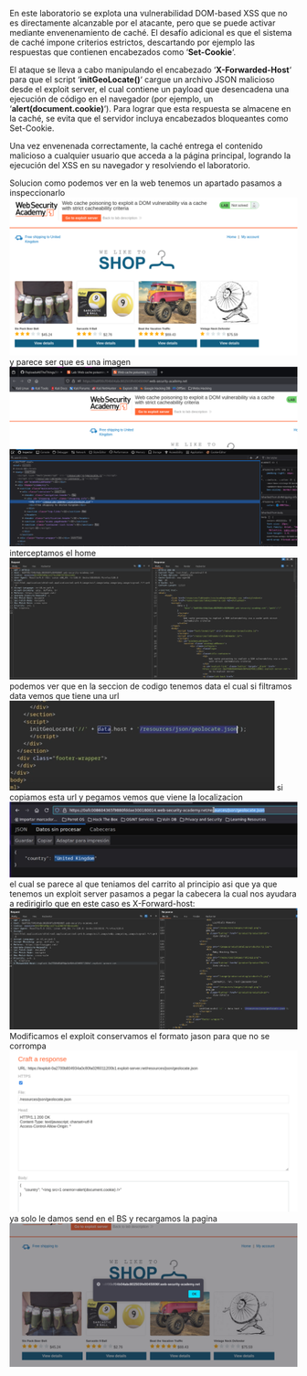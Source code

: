 En este laboratorio se explota una vulnerabilidad DOM-based XSS que no es directamente alcanzable por el atacante, pero que se puede activar mediante envenenamiento de caché. El desafío adicional es que el sistema de caché impone criterios estrictos, descartando por ejemplo las respuestas que contienen encabezados como ‘**Set-Cookie**‘.

El ataque se lleva a cabo manipulando el encabezado ‘**X-Forwarded-Host**‘ para que el script ‘**initGeoLocate()**‘ cargue un archivo JSON malicioso desde el exploit server, el cual contiene un payload que desencadena una ejecución de código en el navegador (por ejemplo, un ‘**alert(document.cookie)**‘). Para lograr que esta respuesta se almacene en la caché, se evita que el servidor incluya encabezados bloqueantes como Set-Cookie.

Una vez envenenada correctamente, la caché entrega el contenido malicioso a cualquier usuario que acceda a la página principal, logrando la ejecución del XSS en su navegador y resolviendo el laboratorio.

Solucion
como podemos ver en la web tenemos un apartado pasamos a inspeccionarlo
![Pasted_image_20250821223738.png](/Imagenes/Pasted_image_20250821223738.png)
y parece ser que es una imagen
![Pasted_image_20250821223842.png](/Imagenes/Pasted_image_20250821223842.png)
interceptamos el home
![Pasted_image_20250821224005.png](/Imagenes/Pasted_image_20250821224005.png)
podemos ver que en la seccion de codigo tenemos data el cual si filtramos data vemos que tiene una url
![Pasted_image_20250821224148.png](/Imagenes/Pasted_image_20250821224148.png)
si copiamos esta url y pegamos
vemos que viene la localizacion
![Pasted_image_20250821224238.png](/Imagenes/Pasted_image_20250821224238.png)
el cual se parece al que teniamos del carrito al principio
asi que ya que tenemos un exploit server pasamos a pegar la cabecera la cual nos ayudara a redirigirlo que en este caso es X-Forward-host:
![Pasted_image_20250821225311.png](/Imagenes/Pasted_image_20250821225311.png)
Modificamos el exploit conservamos el formato jason para que no se corrompa
![Pasted_image_20250821225328.png](/Imagenes/Pasted_image_20250821225328.png)
ya solo le damos send en el BS y recargamos la pagina
![Pasted_image_20250821225404.png](/Imagenes/Pasted_image_20250821225404.png)

